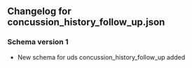 ## Changelog for concussion_history_follow_up.json


### Schema version 1

* New schema for uds concussion_history_follow_up added

